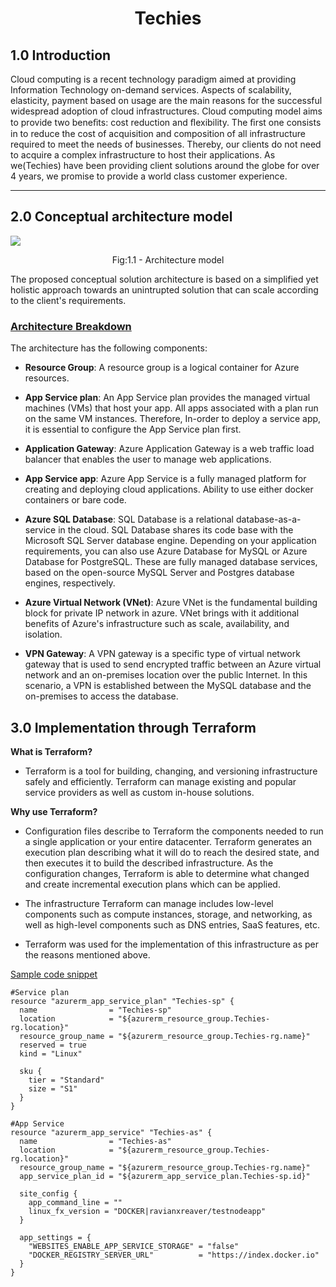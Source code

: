 # <center> **Techies** </center>

1.0 Introduction
-------------
Cloud computing is a recent technology paradigm aimed at providing Information Technology on-demand services. Aspects of scalability, elasticity, payment based on usage are the main reasons for the successful widespread adoption of cloud infrastructures. Cloud computing model aims to provide two beneﬁts: cost reduction and ﬂexibility. The ﬁrst one consists in to reduce the cost of acquisition and composition of all infrastructure required to meet the needs of businesses. Thereby, our clients do not need to acquire a complex infrastructure to host their applications. As we(Techies) have been providing client solutions around the globe for over 4 years, we promise to provide a world class customer experience. 


-------------

2.0 Conceptual architecture model
-------------


![](https://i.imgur.com/VLI7sTP.png) <center> Fig:1.1 - Architecture model </center>

The proposed conceptual solution architecture is based on a simplified yet
holistic approach towards an unintrupted solution that can scale according to the client's requirements.

**<H3><u>Architecture Breakdown</u></H3>**

The architecture has the following components:

- **Resource Group**: A resource group is a logical container for Azure resources.

- **App Service plan**: An App Service plan provides the managed virtual machines (VMs) that host your app. All apps associated with a plan run on the same VM instances. Therefore, In-order to deploy a service app, it is essential to configure the App Service plan first. 

- **Application Gateway**: Azure Application Gateway is a web traffic load balancer that enables the user to manage web applications. 

- **App Service app**: Azure App Service is a fully managed platform for creating and deploying cloud applications. Ability to use either docker containers or bare code.

- **Azure SQL Database**: SQL Database is a relational database-as-a-service in the cloud. SQL Database shares its code base with the Microsoft SQL Server database engine. Depending on your application requirements, you can also use Azure Database for MySQL or Azure Database for PostgreSQL. These are fully managed database services, based on the open-source MySQL Server and Postgres database engines, respectively.

- **Azure Virtual Network (VNet)**: Azure VNet is the fundamental building block for private IP network in azure. VNet brings with it additional benefits of Azure's infrastructure such as scale, availability, and isolation.

- **VPN Gateway**: A VPN gateway is a specific type of virtual network gateway that is used to send encrypted traffic between an Azure virtual network and an on-premises location over the public Internet. In this scenario, a VPN is established between the MySQL database and the on-premises to access the database.

3.0 Implementation through Terraform
-------------
**What is Terraform?**

- Terraform is a tool for building, changing, and versioning infrastructure safely and efficiently. Terraform can manage existing and popular service providers as well as custom in-house solutions.

**Why use Terraform?**
- Configuration files describe to Terraform the components needed to run a single application or your entire datacenter. Terraform generates an execution plan describing what it will do to reach the desired state, and then executes it to build the described infrastructure. As the configuration changes, Terraform is able to determine what changed and create incremental execution plans which can be applied.

- The infrastructure Terraform can manage includes low-level components such as compute instances, storage, and networking, as well as high-level components such as DNS entries, SaaS features, etc.

- Terraform was used for the implementation of this infrastructure as per the reasons mentioned above. 
  
<u>Sample code snippet</u>

```HCL
#Service plan
resource "azurerm_app_service_plan" "Techies-sp" {
  name                = "Techies-sp"
  location            = "${azurerm_resource_group.Techies-rg.location}"
  resource_group_name = "${azurerm_resource_group.Techies-rg.name}"
  reserved = true 
  kind = "Linux"

  sku {
    tier = "Standard"
    size = "S1"
  }
}

#App Service
resource "azurerm_app_service" "Techies-as" {
  name                = "Techies-as"
  location            = "${azurerm_resource_group.Techies-rg.location}"
  resource_group_name = "${azurerm_resource_group.Techies-rg.name}"
  app_service_plan_id = "${azurerm_app_service_plan.Techies-sp.id}"

  site_config {
    app_command_line = ""
    linux_fx_version = "DOCKER|ravianxreaver/testnodeapp"
  }

  app_settings = {
    "WEBSITES_ENABLE_APP_SERVICE_STORAGE" = "false"
    "DOCKER_REGISTRY_SERVER_URL"          = "https://index.docker.io"
  }
}
```